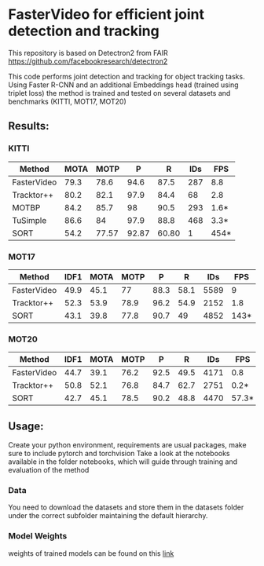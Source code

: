 # FasterVideo for efficient joint detection and tracking
This repository is based on Detectron2 from FAIR 
https://github.com/facebookresearch/detectron2

This code performs joint detection and tracking for object tracking tasks.
Using Faster R-CNN and an additional Embeddings head (trained using triplet loss) the method is trained and tested on several datasets and benchmarks (KITTI, MOT17, MOT20)

## Results:

### KITTI
|Method|MOTA|MOTP|P|R|IDs|FPS|
|---|---|---|---|---|----|----|
|FasterVideo|79.3|78.6|94.6|87.5|287|8.8|
|Tracktor++|80.2|82.1|97.9|84.4|68|2.8|
|MOTBP|84.2|85.7|98|90.5|293|1.6*|
|TuSimple|86.6|84|97.9|88.8|468|3.3*|
|SORT|54.2|77.57|92.87|60.80|1|454*|


### MOT17
|Method|IDF1|MOTA|MOTP|P|R|IDs|FPS|
|---|---|---|---|---|----|----|----|
|FasterVideo|49.9|45.1|77|88.3|58.1|5589|9|
|Tracktor++|52.3|53.9|78.9|96.2|54.9|2152|1.8|
|SORT|43.1|39.8|77.8|90.7|49|4852|143*|

### MOT20
|Method|IDF1|MOTA|MOTP|P|R|IDs|FPS|
|---|---|---|---|---|----|----|----|
|FasterVideo|44.7|39.1|76.2|92.5|49.5|4171|0.8|
|Tracktor++|50.8|52.1|76.8|84.7|62.7|2751|0.2*|
|SORT|42.7|45.1|78.5|90.2|48.8|4470|57.3*|

## Usage:
Create your python environment, requirements are usual packages, make sure to include pytorch and torchvision
Take a look at the notebooks available in the folder notebooks, which will guide through training and evaluation of the  method
### Data
You need to download the datasets and store them in the datasets folder under the correct subfolder maintaining the default hierarchy.
### Model Weights
weights of trained models can be found on this [link](https://unigeit-my.sharepoint.com/:u:/g/personal/s4554705_studenti_unige_it/EQBXBXsLrINHljE7W1oipLwBZPPFaB7J5RSPjjYusuKYUA?e=8ZWi1n)
